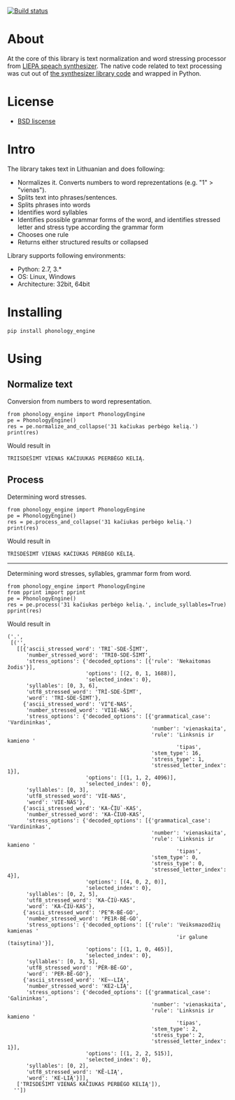 [![Build status](https://ci.appveyor.com/api/projects/status/pd61vbwpawr3yejs?svg=true)](https://ci.appveyor.com/project/aleksas/phonology-engine)

# About

At the core of this library is text normalization and word stressing processor from [LIEPA speach synthesizer](https://www.raštija.lt/liepa). The native code related to text processing was cut out of [the synthesizer library code](https://www.raštija.lt/liepa/infrastrukturines-paslaugos/elektroninio-teksto-skaitytuvas/7563) and wrapped in Python.

# License

- [BSD liscense](https://raw.githubusercontent.com/aleksas/phonology_engine/master/LICENSE)

# Intro

The library takes text in Lithuanian and does following:
- Normalizes it. Converts numbers to word reprezentations (e.g. "1" > "vienas").
- Splits text into phrases/sentences.
- Splits phrases into words
- Identifies word syllables
- Identifies possible grammar forms of the word, and identifies stressed letter and stress type according the grammar form
- Chooses one rule
- Returns either structured results or collapsed 

Library supports following environments:
- Python: 2.7, 3.*
- OS: Linux, Windows
- Architecture: 32bit, 64bit

# Installing

```
pip install phonology_engine
```

# Using 

## Normalize text
Conversion from numbers to word representation.

```
from phonology_engine import PhonologyEngine
pe = PhonologyEngine()
res = pe.normalize_and_collapse('31 kačiukas perbėgo kelią.')
print(res)
```
Would result in 
```
TRIISDEŠIMT VÍENAS KAČIUUKAS PEERBĖGO KELIĄ.
```

## Process
Determining word stresses.

```
from phonology_engine import PhonologyEngine
pe = PhonologyEngine()
res = pe.process_and_collapse('31 kačiukas perbėgo kelią.')
print(res)
```
Would result in 
```
TRÌSDEŠIMT VÍENAS KAČIÙKAS PÉRBĖGO KẼLIĄ.
```
------

Determining word stresses, syllables, grammar form from word.

```
from phonology_engine import PhonologyEngine
from pprint import pprint
pe = PhonologyEngine()
res = pe.process('31 kačiukas perbėgo kelią.', include_syllables=True)
pprint(res)
```
Would result in 
```
('.',
 [('',
   [[{'ascii_stressed_word': 'TRI`-SDE-ŠIMT',
      'number_stressed_word': 'TRI0-SDE-ŠIMT',
      'stress_options': {'decoded_options': [{'rule': 'Nekaitomas žodis'}],
                         'options': [(2, 0, 1, 1688)],
                         'selected_index': 0},
      'syllables': [0, 3, 6],
      'utf8_stressed_word': 'TRÌ-SDE-ŠIMT',
      'word': 'TRI-SDE-ŠIMT'},
     {'ascii_stressed_word': 'VI^E-NAS',
      'number_stressed_word': 'VI1E-NAS',
      'stress_options': {'decoded_options': [{'grammatical_case': 'Vardininkas',
                                              'number': 'vienaskaita',
                                              'rule': 'Linksnis ir kamieno '
                                                      'tipas',
                                              'stem_type': 16,
                                              'stress_type': 1,
                                              'stressed_letter_index': 1}],
                         'options': [(1, 1, 2, 4096)],
                         'selected_index': 0},
      'syllables': [0, 3],
      'utf8_stressed_word': 'VÍE-NAS',
      'word': 'VIE-NAS'},
     {'ascii_stressed_word': 'KA-ČIU`-KAS',
      'number_stressed_word': 'KA-ČIU0-KAS',
      'stress_options': {'decoded_options': [{'grammatical_case': 'Vardininkas',
                                              'number': 'vienaskaita',
                                              'rule': 'Linksnis ir kamieno '
                                                      'tipas',
                                              'stem_type': 0,
                                              'stress_type': 0,
                                              'stressed_letter_index': 4}],
                         'options': [(4, 0, 2, 0)],
                         'selected_index': 0},
      'syllables': [0, 2, 5],
      'utf8_stressed_word': 'KA-ČIÙ-KAS',
      'word': 'KA-ČIU-KAS'},
     {'ascii_stressed_word': 'PE^R-BĖ-GO',
      'number_stressed_word': 'PE1R-BĖ-GO',
      'stress_options': {'decoded_options': [{'rule': 'Veiksmazodžių kamienas '
                                                      'ir galune (taisytina)'}],
                         'options': [(1, 1, 0, 465)],
                         'selected_index': 0},
      'syllables': [0, 3, 5],
      'utf8_stressed_word': 'PÉR-BĖ-GO',
      'word': 'PER-BĖ-GO'},
     {'ascii_stressed_word': 'KE~-LIĄ',
      'number_stressed_word': 'KE2-LIĄ',
      'stress_options': {'decoded_options': [{'grammatical_case': 'Galininkas',
                                              'number': 'vienaskaita',
                                              'rule': 'Linksnis ir kamieno '
                                                      'tipas',
                                              'stem_type': 2,
                                              'stress_type': 2,
                                              'stressed_letter_index': 1}],
                         'options': [(1, 2, 2, 515)],
                         'selected_index': 0},
      'syllables': [0, 2],
      'utf8_stressed_word': 'KẼ-LIĄ',
      'word': 'KE-LIĄ'}]],
   ['TRISDEŠIMT VIENAS KAČIUKAS PERBĖGO KELIĄ']),
  ''])
```
